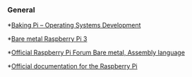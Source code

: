### General

*[Baking Pi – Operating Systems Development](http://www.cl.cam.ac.uk/projects/raspberrypi/tutorials/os/)

*[Bare metal Raspberry Pi 3](https://github.com/bztsrc/raspi3-tutorial)

*[Official Raspberry Pi Forum Bare metal, Assembly language](https://www.raspberrypi.org/forums/viewforum.php?f=72)

*[Official documentation for the Raspberry Pi](https://github.com/raspberrypi/documentation)
